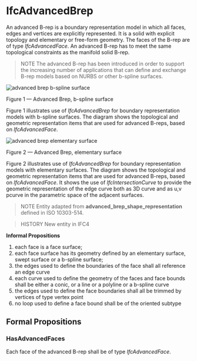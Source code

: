 # IfcAdvancedBrep

An advanced B-rep is a boundary representation model in which all faces, edges and vertices are explicitly represented. It is a solid with explicit topology and elementary or free-form geometry. The faces of the B-rep are of type _IfcAdvancedFace_. An advanced B-rep has to meet the same topological constraints as the manifold solid B-rep.<!-- end of definition -->

> NOTE The advanced B-rep has been introduced in order to support the increasing number of applications that can define and exchange B-rep models based on NURBS or other b-spline surfaces.

![advanced brep b-spline surface](../../../../figures/ifcadvancedbrep_01.png)

Figure 1 — Advanced Brep, b-spline surface

Figure 1 illustrates use of <em>IfcAdvancedBrep</em> for boundary representation models with b-spline surfaces. The diagram shows the topological and geometric representation items that are used for advanced B-reps, based on <em>IfcAdvancedFace</em>.

![advanced brep elementary surface](../../../../figures/ifcadvancedbrep_02.png)

Figure 2 — Advanced Brep, elementary surface

Figure 2 illustrates use of <em>IfcAdvancedBrep</em> for boundary representation models with elementary surfaces. The diagram shows the topological and geometric representation items that are used for advanced B-reps, based on <em>IfcAdvancedFace</em>. It shows the use of <em>IfcIntersectionCurve</em> to provide the geometric representation of the edge curve both as 3D curve and as u,v pcurve in the parametric space of the adjacent surfaces.

> NOTE Entity adapted from **advanced_brep_shape_representation** defined in ISO 10303-514.

> HISTORY New entity in IFC4

**Informal Propositions**

1. each face is a face surface;
2. each face surface has its geometry defined by an elementary surface, swept surface or a b-spline surface;
3. the edges used to define the boundaries of the face shall all reference an edge curve
4. each curve used to define the geometry of the faces and face bounds shall be either a conic, or a line or a polyline or a b-spline curve
5. the edges used to define the face boundaries shall all be trimmed by vertices of type vertex point
6. no loop used to define a face bound shall be of the oriented subtype

## Formal Propositions

### HasAdvancedFaces
Each face of the advanced B-rep shall be of type _IfcAdvancedFace_.
